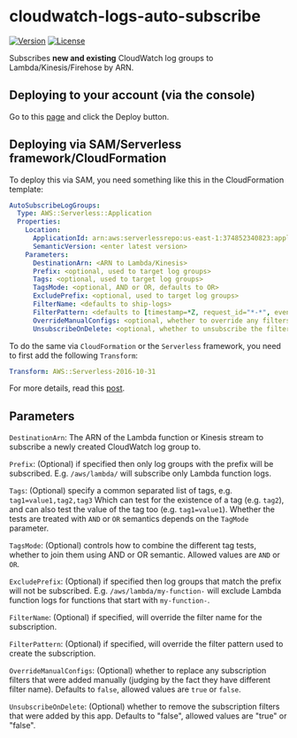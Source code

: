 # cloudwatch-logs-auto-subscribe

[![Version](https://img.shields.io/badge/semver-1.11.0-blue)](template.yml)
[![License](https://img.shields.io/badge/License-Apache%202.0-blue.svg)](LICENSE)

Subscribes **new and existing** CloudWatch log groups to Lambda/Kinesis/Firehose by ARN.

## Deploying to your account (via the console)

Go to this [page](https://serverlessrepo.aws.amazon.com/applications/arn:aws:serverlessrepo:us-east-1:374852340823:applications~auto-subscribe-log-group-to-arn) and click the Deploy button.

## Deploying via SAM/Serverless framework/CloudFormation

To deploy this via SAM, you need something like this in the CloudFormation template:

```yml
AutoSubscribeLogGroups:
  Type: AWS::Serverless::Application
  Properties:
    Location:
      ApplicationId: arn:aws:serverlessrepo:us-east-1:374852340823:applications/auto-subscribe-log-group-to-arn
      SemanticVersion: <enter latest version>
    Parameters:
      DestinationArn: <ARN to Lambda/Kinesis>
      Prefix: <optional, used to target log groups>
      Tags: <optional, used to target log groups>
      TagsMode: <optional, AND or OR, defaults to OR>
      ExcludePrefix: <optional, used to target log groups>
      FilterName: <defaults to ship-logs>
      FilterPattern: <defaults to [timestamp=*Z, request_id="*-*", event]>
      OverrideManualConfigs: <optional, whether to override any filters that are added manually, true or false, defaults to false>
      UnsubscribeOnDelete: <optional, whether to unsubscribe the filters that have been added, true or false, defaults to false>
```

To do the same via `CloudFormation` or the `Serverless` framework, you need to first add the following `Transform`:

```yml
Transform: AWS::Serverless-2016-10-31
```

For more details, read this [post](https://theburningmonk.com/2019/05/how-to-include-serverless-repository-apps-in-serverless-yml/).

## Parameters

`DestinationArn`: The ARN of the Lambda function or Kinesis stream to subscribe a newly created CloudWatch log group to.

`Prefix`: (Optional) if specified then only log groups with the prefix will be subscribed. E.g. `/aws/lambda/` will subscribe only Lambda function logs.

`Tags`: (Optional) specify a common separated list of tags, e.g. `tag1=value1,tag2,tag3` Which can test for the existence of a tag (e.g. `tag2`), and can also test the value of the tag too (e.g. `tag1=value1`). Whether the tests are treated with `AND` or `OR` semantics depends on the `TagMode` parameter.

`TagsMode`: (Optional) controls how to combine the different tag tests, whether to join them using AND or OR semantic. Allowed values are `AND` or `OR`.

`ExcludePrefix`: (Optional) if specified then log groups that match the prefix will not be subscribed. E.g. `/aws/lambda/my-function-` will exclude Lambda function logs for functions that start with `my-function-`.

`FilterName`: (Optional) if specified, will override the filter name for the subscription.

`FilterPattern`: (Optional) if specified, will override the filter pattern used to create the subscription.

`OverrideManualConfigs`: (Optional) whether to replace any subscription filters that were added manually (judging by the fact they have different filter name). Defaults to `false`, allowed values are `true` or `false`.

`UnsubscribeOnDelete`: (Optional) whether to remove the subscription filters that were added by this app. Defaults to "false", allowed values are "true" or "false".
